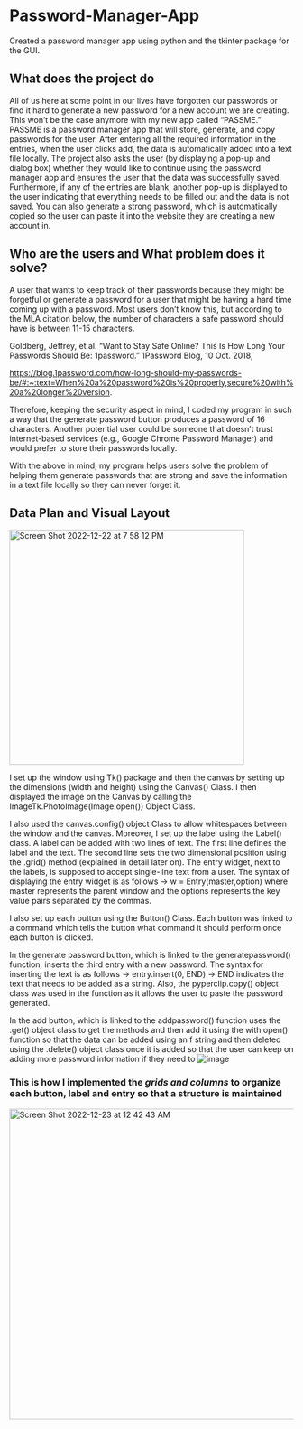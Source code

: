 # Password-Manager-App
Created a password manager app using python and the tkinter package for the GUI.

## What does the project do ##

All of us here at some point in our lives have forgotten our passwords or find it hard to generate a new password for a new account we are creating. This won’t be the case anymore with my new app called “PASSME.” PASSME is a password manager app that will store, generate, and copy passwords for the user. After entering all the required information in the entries, when the user clicks add, the data is automatically added into a text file locally. The project also asks the user (by displaying a pop-up and dialog box) whether they would like to continue using the password manager app and ensures the user that the data was successfully saved. Furthermore, if any of the entries are blank, another pop-up is displayed to the user indicating that everything needs to be filled out and the data is not saved. You can also generate a strong password, which is automatically copied so the user can paste it into the website they are creating a new account in. 

## Who are the users and What problem does it solve? ##

A user that wants to keep track of their passwords because they might be forgetful or generate a password for a user that might be having a hard time coming up with a password. Most users don’t know this, but according to the MLA citation below, the number of characters a safe password should have is between 11-15 characters. 

Goldberg, Jeffrey, et al. “Want to Stay Safe Online? This Is How Long Your Passwords Should Be: 1password.” 1Password Blog, 10 Oct. 2018, 

https://blog.1password.com/how-long-should-my-passwords-be/#:~:text=When%20a%20password%20is%20properly,secure%20with%20a%20longer%20version. 


Therefore, keeping the security aspect in mind, I coded my program in such a way that the generate password button produces a password of 16 characters. Another potential user could be someone that doesn’t trust internet-based services (e.g., Google Chrome Password Manager) and would prefer to store their passwords locally. 

With the above in mind, my program helps users solve the problem of helping them generate passwords that are strong and save the information in a text file locally so they can never forget it.

## Data Plan and Visual Layout ##


<img width="416" alt="Screen Shot 2022-12-22 at 7 58 12 PM" src="https://user-images.githubusercontent.com/76918821/209250245-355e77e1-03c7-499a-8468-ecb1f2d7f4f4.png">


I set up the window using Tk() package and then the canvas by setting up the dimensions (width and height) using the Canvas() Class. I then displayed the image on the Canvas by calling the ImageTk.PhotoImage(Image.open()) Object Class.


I also used the canvas.config() object Class to allow whitespaces between the window and the canvas. Moreover, I set up the label using the Label() class. A label can be added with two lines of text. The first line defines the label and the text. The second line sets the two dimensional position using the .grid() method (explained in detail later on). The entry widget, next to the labels, is supposed to accept single-line text from a user. The syntax of displaying the entry widget is as follows -> w = Entry(master,option) where master represents the parent window and the options represents the key value pairs separated by the commas.

I also set up each button using the Button() Class. Each button was linked to a command which tells the button what command it should perform once each button is clicked.


In the generate password button, which is linked to the generatepassword() function, inserts the third entry with a new password. The syntax for inserting the text is as follows -> entry.insert(0, END) -> END indicates the text that needs to be added as a string. Also, the pyperclip.copy() object class was used in the function as it allows the user to paste the password generated.

In the add button, which is linked to the addpassword() function uses the .get() object class to get the methods and then add it using the with open() function so that the data can be added using an f string and then deleted using the .delete() object class once it is added so that the user can keep on adding more password information if they need to ![image](https://user-images.githubusercontent.com/76918821/209278010-7dd48d2d-62ee-4b0a-bcb1-cb6aedc39dd8.png)
### This is how I implemented the *grids and columns* to organize each button, label and entry so that a structure is maintained ###

<img width="550" alt="Screen Shot 2022-12-23 at 12 42 43 AM" src="https://user-images.githubusercontent.com/76918821/209278271-84c4845f-5d0b-4611-8b17-8ff3116fb696.png">




